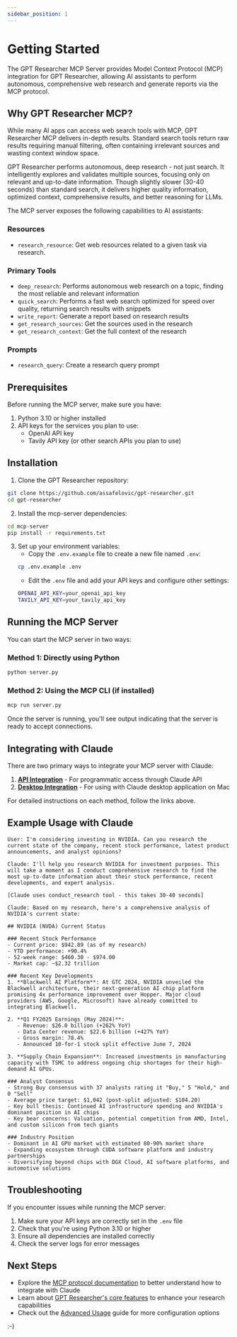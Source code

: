 ```yaml
---
sidebar_position: 1
---
```


# Getting Started

The GPT Researcher MCP Server provides Model Context Protocol (MCP) integration for GPT Researcher, allowing AI assistants to perform autonomous, comprehensive web research and generate reports via the MCP protocol.

## Why GPT Researcher MCP?

While many AI apps can access web search tools with MCP, GPT Researcher MCP delivers in-depth results. Standard search tools return raw results requiring manual filtering, often containing irrelevant sources and wasting context window space.

GPT Researcher performs autonomous, deep research - not just search. It intelligently explores and validates multiple sources, focusing only on relevant and up-to-date information. Though slightly slower (30-40 seconds) than standard search, it delivers higher quality information, optimized context, comprehensive results, and better reasoning for LLMs.

The MCP server exposes the following capabilities to AI assistants:

### Resources
- `research_resource`: Get web resources related to a given task via research.

### Primary Tools

- `deep_research`: Performs autonomous web research on a topic, finding the most reliable and relevant information
- `quick_search`: Performs a fast web search optimized for speed over quality, returning search results with snippets
- `write_report`: Generate a report based on research results
- `get_research_sources`: Get the sources used in the research
- `get_research_context`: Get the full context of the research

### Prompts

- `research_query`: Create a research query prompt

## Prerequisites

Before running the MCP server, make sure you have:

1. Python 3.10 or higher installed
2. API keys for the services you plan to use:
   - OpenAI API key
   - Tavily API key (or other search APIs you plan to use)

## Installation

1. Clone the GPT Researcher repository:
```bash
git clone https://github.com/assafelovic/gpt-researcher.git
cd gpt-researcher
```

2. Install the mcp-server dependencies:
```bash
cd mcp-server
pip install -r requirements.txt
```

3. Set up your environment variables:
   - Copy the `.env.example` file to create a new file named `.env`:
   ```bash
   cp .env.example .env
   ```
   - Edit the `.env` file and add your API keys and configure other settings:
   ```bash
   OPENAI_API_KEY=your_openai_api_key
   TAVILY_API_KEY=your_tavily_api_key
   ```

## Running the MCP Server

You can start the MCP server in two ways:

### Method 1: Directly using Python

```bash
python server.py
```

### Method 2: Using the MCP CLI (if installed)

```bash
mcp run server.py
```

Once the server is running, you'll see output indicating that the server is ready to accept connections.

## Integrating with Claude

There are two primary ways to integrate your MCP server with Claude:

1. **[API Integration](./claude-integration)** - For programmatic access through Claude API
2. **[Desktop Integration](./claude-desktop-integration)** - For using with Claude desktop application on Mac

For detailed instructions on each method, follow the links above.

## Example Usage with Claude

```
User: I'm considering investing in NVIDIA. Can you research the current state of the company, recent stock performance, latest product announcements, and analyst opinions?

Claude: I'll help you research NVIDIA for investment purposes. This will take a moment as I conduct comprehensive research to find the most up-to-date information about their stock performance, recent developments, and expert analysis.

[Claude uses conduct_research tool - this takes 30-40 seconds]

Claude: Based on my research, here's a comprehensive analysis of NVIDIA's current state:

## NVIDIA (NVDA) Current Status

### Recent Stock Performance
- Current price: $942.89 (as of my research)
- YTD performance: +90.4% 
- 52-week range: $460.30 - $974.00
- Market cap: ~$2.32 trillion

### Recent Key Developments
1. **Blackwell AI Platform**: At GTC 2024, NVIDIA unveiled the Blackwell architecture, their next-generation AI chip platform promising 4x performance improvement over Hopper. Major cloud providers (AWS, Google, Microsoft) have already committed to integrating Blackwell.

2. **Q1 FY2025 Earnings (May 2024)**: 
   - Revenue: $26.0 billion (+262% YoY)
   - Data Center revenue: $22.6 billion (+427% YoY)
   - Gross margin: 78.4%
   - Announced 10-for-1 stock split effective June 7, 2024

3. **Supply Chain Expansion**: Increased investments in manufacturing capacity with TSMC to address ongoing chip shortages for their high-demand AI GPUs.

### Analyst Consensus
- Strong Buy consensus with 37 analysts rating it "Buy," 5 "Hold," and 0 "Sell"
- Average price target: $1,042 (post-split adjusted: $104.20)
- Key bull thesis: Continued AI infrastructure spending and NVIDIA's dominant position in AI chips
- Key bear concerns: Valuation, potential competition from AMD, Intel, and custom silicon from tech giants

### Industry Position
- Dominant in AI GPU market with estimated 80-90% market share
- Expanding ecosystem through CUDA software platform and industry partnerships
- Diversifying beyond chips with DGX Cloud, AI software platforms, and automotive solutions
```

## Troubleshooting

If you encounter issues while running the MCP server:

1. Make sure your API keys are correctly set in the `.env` file
2. Check that you're using Python 3.10 or higher
3. Ensure all dependencies are installed correctly
4. Check the server logs for error messages

## Next Steps

- Explore the [MCP protocol documentation](https://docs.anthropic.com/claude/docs/model-context-protocol) to better understand how to integrate with Claude
- Learn about [GPT Researcher's core features](../getting-started/introduction) to enhance your research capabilities
- Check out the [Advanced Usage](./advanced-usage) guide for more configuration options

:-) 